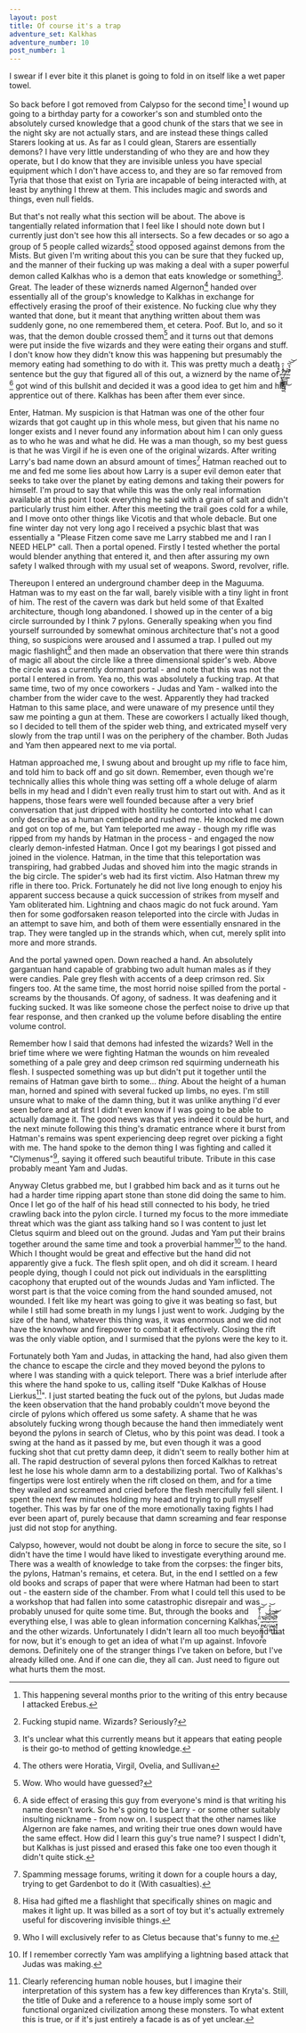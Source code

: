 ```yaml
---
layout: post
title: Of course it's a trap
adventure_set: Kalkhas
adventure_number: 10
post_number: 1
---
```


I swear if I ever bite it this planet is going to fold in on itself like a wet paper towel.

So back before I got removed from Calypso for the second time[^fn-fired] I wound up going to a birthday party for a coworker's son and stumbled onto the absolutely cursed knowledge that a good chunk of the stars that we see in the night sky are not actually stars, and are instead these things called Starers looking at us. As far as I could glean, Starers are essentially demons? I have very little understanding of who they are and how they operate, but I do know that they are invisible unless you have special equipment which I don't have access to, and they are so far removed from Tyria that those that exist on Tyria are incapable of being interacted with, at least by anything I threw at them. This includes magic and swords and things, even null fields.

But that's not really what this section will be about. The above is tangentially related information that I feel like I should note down but I currently just don't see how this all intersects. So a few decades or so ago a group of 5 people called wizards[^fn-wizards] stood opposed against demons from the Mists. But given I'm writing about this you can be sure that they fucked up, and the manner of their fucking up was making a deal with a super powerful demon called Kalkhas who is a demon that eats knowledge or something[^fn-knowledge]. Great. The leader of these wiznerds named Algernon[^fn-wiznames] handed over essentially all of the group's knowledge to Kalkhas in exchange for effectively erasing the proof of their existence. No fucking clue why they wanted that done, but it meant that anything written about them was suddenly gone, no one remembered them, et cetera. Poof. But lo, and so it was, that the demon double crossed them[^fn-surprise] and it turns out that demons were put inside the five wizards and they were eating their organs and stuff. I don't know how they didn't know this was happening but presumably the memory eating had something to do with it. This was pretty much a death sentence but the guy that figured all of this out, a wiznerd by the name of  ̷̢̧͚̳̲̰̜̃͛̆̋ ̶͍͓̭̳͖̹̟̫̠̓̑̉̓̑̚̕ ̸̤͕̯̻̳͉͙̗͒ͅ ̵̻̖̞̝͒́̕͜ ̴̱̋͊́̊͆̕̚͝͝ [^fn-name] got wind of this bullshit and decided it was a good idea to get him and his apprentice out of there. Kalkhas has been after them ever since.

Enter, Hatman. My suspicion is that Hatman was one of the other four wizards that got caught up in this whole mess, but given that his name no longer exists and I never found any information about him I can only guess as to who he was and what he did. He was a man though, so my best guess is that he was Virgil if he is even one of the original wizards. After writing Larry's bad name down an absurd amount of times[^fn-spam] Hatman reached out to me and fed me some lies about how Larry is a super evil demon eater that seeks to take over the planet by eating demons and taking their powers for himself. I'm proud to say that while this was the only real information available at this point I took everything he said with a grain of salt and didn't particularly trust him either. After this meeting the trail goes cold for a while, and I move onto other things like Vicotis and that whole debacle. But one fine winter day not very long ago I received a psychic blast that was essentially a "Please Fitzen come save me Larry stabbed me and I ran I NEED HELP" call. Then a portal opened. Firstly I tested whether the portal would blender anything that entered it, and then after assuring my own safety I walked through with my usual set of weapons. Sword, revolver, rifle.

Thereupon I entered an underground chamber deep in the Maguuma. Hatman was to my east on the far wall, barely visible with a tiny light in front of him. The rest of the cavern was dark but held some of that Exalted architecture, though long abandoned. I showed up in the center of a big circle surrounded by I think 7 pylons. Generally speaking when you find yourself surrounded by somewhat ominous architecture that's not a good thing, so suspicions were aroused and I assumed a trap. I pulled out my magic flashlight[^fn-flashlight] and then made an observation that there were thin strands of magic all about the circle like a three dimensional spider's web. Above the circle was a currently dormant portal - and note that this was not the portal I entered in from. Yea no, this was absolutely a fucking trap. At that same time, two of my once coworkers - Judas and Yam - walked into the chamber from the wider cave to the west. Apparently they had tracked Hatman to this same place, and were unaware of my presence until they saw me pointing a gun at them. These are coworkers I actually liked though, so I decided to tell them of the spider web thing, and extricated myself very slowly from the trap until I was on the periphery of the chamber. Both Judas and Yam then appeared next to me via portal.

Hatman approached me, I swung about and brought up my rifle to face him, and told him to back off and go sit down. Remember, even though we're technically allies this whole thing was setting off a whole deluge of alarm bells in my head and I didn't even really trust him to start out with. And as it happens, those fears were well founded because after a very brief conversation that just dripped with hostility he contorted into what I can only describe as a human centipede and rushed me. He knocked me down and got on top of me, but Yam teleported me away - though my rifle was ripped from my hands by Hatman in the process - and engaged the now clearly demon-infested Hatman. Once I got my bearings I got pissed and joined in the violence. Hatman, in the time that this teleportation was transpiring, had grabbed Judas and shoved him into the magic strands in the big circle. The spider's web had its first victim. Also Hatman threw my rifle in there too. Prick. Fortunately he did not live long enough to enjoy his apparent success because a quick succession of strikes from myself and Yam obliterated him. Lightning and chaos magic do not fuck around. Yam then for some godforsaken reason teleported into the circle with Judas in an attempt to save him, and both of them were essentially ensnared in the trap. They were tangled up in the strands which, when cut, merely split into more and more strands.

And the portal yawned open. Down reached a hand. An absolutely gargantuan hand capable of grabbing two adult human males as if they were candies. Pale grey flesh with accents of a deep crimson red. Six fingers too. At the same time, the most horrid noise spilled from the portal - screams by the thousands. Of agony, of sadness. It was deafening and it fucking sucked. It was like someone chose the perfect noise to drive up that fear response, and then cranked up the volume before disabling the entire volume control.

Remember how I said that demons had infested the wizards? Well in the brief time where we were fighting Hatman the wounds on him revealed something of a pale grey and deep crimson red squirming underneath his flesh. I suspected something was up but didn't put it together until the remains of Hatman gave birth to some... *thing*. About the height of a human man, horned and spined with several fucked up limbs, no eyes. I'm still unsure what to make of the damn thing, but it was unlike anything I'd ever seen before and at first I didn't even know if I was going to be able to actually damage it. The good news was that yes indeed it could be hurt, and the next minute following this thing's dramatic entrance where it burst from Hatman's remains was spent experiencing deep regret over picking a fight with me. The hand spoke to the demon thing I was fighting and called it "Clymenus"[^fn-clymenus], saying it offered such beautiful tribute. Tribute in this case probably meant Yam and Judas.

Anyway Cletus grabbed me, but I grabbed him back and as it turns out he had a harder time ripping apart stone than stone did doing the same to him. Once I let go of the half of his head still connected to his body, he tried crawling back into the pylon circle. I turned my focus to the more immediate threat which was the giant ass talking hand so I was content to just let Cletus squirm and bleed out on the ground. Judas and Yam put their brains together around the same time and took a proverbial hammer[^fn-hammer] to the hand. Which I thought would be great and effective but the hand did not apparently give a fuck. The flesh split open, and oh did it scream. I heard people dying, though I could not pick out individuals in the earsplitting cacophony that erupted out of the wounds Judas and Yam inflicted. The worst part is that the voice coming from the hand sounded amused, not wounded. I felt like my heart was going to give it was beating so fast, but while I still had some breath in my lungs I just went to work. Judging by the size of the hand, whatever this thing was, it was enormous and we did not have the knowhow and firepower to combat it effectively. Closing the rift was the only viable option, and I surmised that the pylons were the key to it.

Fortunately both Yam and Judas, in attacking the hand, had also given them the chance to escape the circle and they moved beyond the pylons to where I was standing with a quick teleport. There was a brief interlude after this where the hand spoke to us, calling itself "Duke Kalkhas of House Lierkus[^fn-lierkus]". I just started beating the fuck out of the pylons, but Judas made the keen observation that the hand probably couldn't move beyond the circle of pylons which offered us some safety. A shame that he was absolutely fucking wrong though because the hand then immediately went beyond the pylons in search of Cletus, who by this point was dead. I took a swing at the hand as it passed by me, but even though it was a good fucking shot that cut pretty damn deep, it didn't seem to really bother him at all. The rapid destruction of several pylons then forced Kalkhas to retreat lest he lose his whole damn arm to a destabilizing portal. Two of Kalkhas's fingertips were lost entirely when the rift closed on them, and for a time they wailed and screamed and cried before the flesh mercifully fell silent. I spent the next few minutes holding my head and trying to pull myself together. This was by far one of the more emotionally taxing fights I had ever been apart of, purely because that damn screaming and fear response just did not stop for anything.

Calypso, however, would not doubt be along in force to secure the site, so I didn't have the time I would have liked to investigate everything around me. There was a wealth of knowledge to take from the corpses: the finger bits, the pylons, Hatman's remains, et cetera. But, in the end I settled on a few old books and scraps of paper that were where Hatman had been to start out - the eastern side of the chamber. From what I could tell this used to be a workshop that had fallen into some catastrophic disrepair and was probably unused for quite some time. But, through the books and everything else, I was able to glean information concerning Kalkhas,  ̴͓̙̺͚͓͉͈̥̃̂͑̉̒͊̚͝͝ ̵̼͉͊͆ ̵̙̺̓́́͝ ̴̩̎̋͗ ̵̖̬͔̼͑̎̐̍̂̒̊̕͝ͅ ̵̝̲͛̂̈́̚͠ ̷̧̛̻̞͔̤̪̈́̉̄͝ ̵̢̝̩̤͙͈̾̂̿̚͝, and the other wizards. Unfortunately I didn't learn all too much beyond that for now, but it's enough to get an idea of what I'm up against. Infovore demons. Definitely one of the stranger things I've taken on before, but I've already killed one. And if one can die, they all can. Just need to figure out what hurts them the most.


[^fn-fired]: This happening several months prior to the writing of this entry because I attacked Erebus.
[^fn-wizards]: Fucking stupid name. Wizards? Seriously?
[^fn-knowledge]: It's unclear what this currently means but it appears that eating people is their go-to method of getting knowledge.
[^fn-wiznames]: The others were Horatia, Virgil, Ovelia, and Sullivan
[^fn-surprise]: Wow. Who would have guessed?
[^fn-name]: A side effect of erasing this guy from everyone's mind is that writing his name doesn't work. So he's going to be Larry - or some other suitably insulting nickname - from now on. I suspect that the other names like Algernon are fake names, and writing their true ones down would have the same effect. How did I learn this guy's true name? I suspect I didn't, but Kalkhas is just pissed and erased this fake one too even though it didn't quite stick.
[^fn-spam]: Spamming message forums, writing it down for a couple hours a day, trying to get Gardenbot to do it (With casualties).
[^fn-flashlight]: Hisa had gifted me a flashlight that specifically shines on magic and makes it light up. It was billed as a sort of toy but it's actually extremely useful for discovering invisible things.
[^fn-clymenus]: Who I will exclusively refer to as Cletus because that's funny to me.
[^fn-hammer]: If I remember correctly Yam was amplifying a lightning based attack that Judas was making.
[^fn-lierkus]: Clearly referencing human noble houses, but I imagine their interpretation of this system has a few key differences than Kryta's. Still, the title of Duke and a reference to a house imply some sort of functional organized civilization among these monsters. To what extent this is true, or if it's just entirely a facade is as of yet unclear.